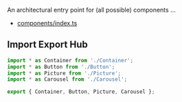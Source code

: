 An architectural entry point for (all possible) components ...

- [components/index.ts](#Import-Export-Hub "save:")

## Import Export Hub

```ts
import * as Container from './Container';
import * as Button from './Button';
import * as Picture from './Picture';
import * as Carousel from './Carousel';

export { Container, Button, Picture, Carousel };

```

